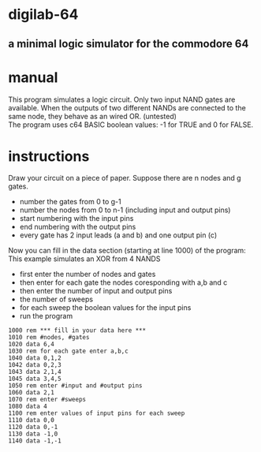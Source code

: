 # digilab-64
a minimal logic simulator for the commodore 64
---
# manual

This program simulates a logic circuit. Only two input NAND gates are available. When the outputs of two different NANDs are connected to the same node, they behave as an wired OR. (untested)  
The program uses c64 BASIC boolean values: -1 for TRUE and 0 for FALSE.

# instructions

Draw your circuit on a piece of paper. Suppose there are n nodes and g gates.  

- number the gates from 0 to g-1  
- number the nodes from 0 to n-1 (including input and output pins)  
- start numbering with the input pins  
- end numbering with the output pins  
- every gate has 2 input leads (a and b) and one output pin (c)  

Now you can fill in the data section (starting at line 1000) of the program:  
This example simulates an XOR from 4 NANDS  

- first enter the number of nodes and gates
- then enter for each gate the nodes coresponding with a,b and c
- then enter the number of input and output pins
- the number of sweeps
- for each sweep the boolean values for the input pins
- run the program 

```basic
1000 rem *** fill in your data here ***
1010 rem #nodes, #gates
1020 data 6,4
1030 rem for each gate enter a,b,c
1040 data 0,1,2
1042 data 0,2,3
1043 data 2,1,4
1045 data 3,4,5
1050 rem enter #input and #output pins
1060 data 2,1
1070 rem enter #sweeps
1080 data 4
1100 rem enter values of input pins for each sweep
1110 data 0,0
1120 data 0,-1
1130 data -1,0
1140 data -1,-1
```


